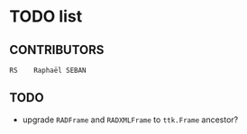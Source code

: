 <!-- encoding: UTF-8 -->

# TODO list

## CONTRIBUTORS

    RS    Raphaël SEBAN

## TODO

* upgrade `RADFrame` and `RADXMLFrame` to `ttk.Frame` ancestor?
